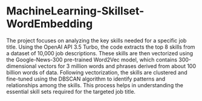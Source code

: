 # MachineLearning-Skillset-WordEmbedding

The project focuses on analyzing the key skills needed for a specific job title. Using the OpenAI API 3.5 Turbo, the code extracts the top 8 skills from a dataset of 10,000 job descriptions. These skills are then vectorized using the Google-News-300 pre-trained Word2Vec model, which contains 300-dimensional vectors for 3 million words and phrases derived from about 100 billion words of data. Following vectorization, the skills are clustered and fine-tuned using the DBSCAN algorithm to identify patterns and relationships among the skills. This process helps in understanding the essential skill sets required for the targeted job title.
